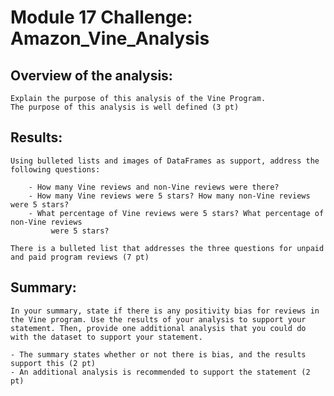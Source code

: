 # Module 17 Challenge: Amazon_Vine_Analysis

## Overview of the analysis:

    Explain the purpose of this analysis of the Vine Program.
    The purpose of this analysis is well defined (3 pt)

## Results:

    Using bulleted lists and images of DataFrames as support, address the following questions:

        - How many Vine reviews and non-Vine reviews were there?
        - How many Vine reviews were 5 stars? How many non-Vine reviews were 5 stars?
        - What percentage of Vine reviews were 5 stars? What percentage of non-Vine reviews  
             were 5 stars?

    There is a bulleted list that addresses the three questions for unpaid and paid program reviews (7 pt)

## Summary: 

    In your summary, state if there is any positivity bias for reviews in the Vine program. Use the results of your analysis to support your statement. Then, provide one additional analysis that you could do with the dataset to support your statement.

    - The summary states whether or not there is bias, and the results support this (2 pt)
    - An additional analysis is recommended to support the statement (2 pt)

